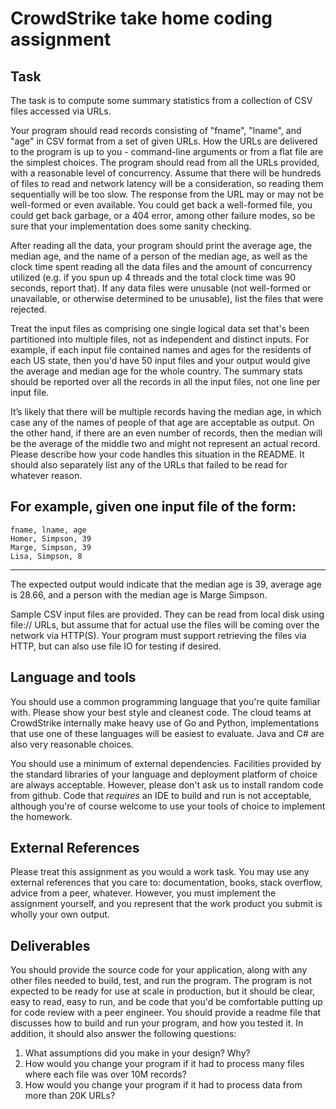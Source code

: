 # CrowdStrike take home coding assignment

## Task
The task is to compute some summary statistics from a collection of CSV files accessed via URLs.

Your program should read records consisting of "fname", "lname", and "age" in CSV format from a set of given URLs. How the URLs are delivered to the program is up to you - command-line arguments or from a flat file are the simplest choices. The program should read from all the URLs provided, with a reasonable level of concurrency. Assume that there will be hundreds of files to read and network latency will be a consideration, so reading them sequentially will be too slow. The response from the URL may or may not be well-formed or even available. You could get back a well-formed file, you could get back garbage, or a 404 error, among other failure modes, so be sure that your implementation does some sanity checking.

After reading all the data, your program should print the average age, the median age, and the name of a person of the median age, as well as the clock time spent reading all the data files and the amount of concurrency utilized (e.g. if you spun up 4 threads and the total clock time was 90 seconds, report that). If any data files were unusable (not well-formed or unavailable, or otherwise determined to be unusable), list the files that were rejected.

Treat the input files as comprising one single logical data set that's been partitioned into multiple files, not as independent and distinct inputs. For example, if each input file contained names and ages for the residents of each US state, then you'd have 50 input files and your output would give the average and median age for the whole country. The summary stats should be reported over all the records in all the input files, not one line per input file. 

It’s likely that there will be multiple records having the median age, in which case any of the names of people of that age are acceptable as output. On the other hand, if there are an even number of records, then the median will be the average of the middle two and might not represent an actual record. Please describe how your code handles this situation in the README. It should also separately list any of the URLs that failed to be read for whatever reason.

For example, given one input file of the form:
--------
```
fname, lname, age
Homer, Simpson, 39
Marge, Simpson, 39
Lisa, Simpson, 8
```
--------

The expected output would indicate that the median age is 39, average age is 28.66, and a person with the median age is Marge Simpson.

Sample CSV input files are provided. They can be read from local disk using file:// URLs, but assume that for actual use the files will be coming over the network via HTTP(S). Your program must support retrieving the files via HTTP, but can also use file IO for testing if desired.

## Language and tools
You should use a common programming language that you're quite familiar with. Please show your best style and cleanest code. The cloud teams at CrowdStrike internally make heavy use of Go and Python, implementations that use one of these languages will be easiest to evaluate. Java and C# are also very reasonable choices.

You should use a minimum of external dependencies. Facilities provided by the standard libraries of your language and deployment platform of choice are always acceptable. However, please don't ask us to install random code from github. Code that *requires* an IDE to build and run is not acceptable, although you're of course welcome to use your tools of choice to implement the homework.

## External References
Please treat this assignment as you would a work task. You may use any external references that you care to: documentation, books, stack overflow, advice from a peer, whatever. However, you must implement the assignment yourself, and you represent that the work product you submit is wholly your own output.

## Deliverables
You should provide the source code for your application, along with any other files needed to build, test, and run the program. The program is not expected to be ready for use at scale in production, but it should be clear, easy to read, easy to run, and be code that you'd be comfortable putting up for code review with a peer engineer.
You should provide a readme file that discusses how to build and run your program, and how you tested it. In addition, it should also answer the following questions:
1. What assumptions did you make in your design? Why?
2. How would you change your program if it had to process many files where each file was over 10M records?
3. How would you change your program if it had to process data from more than 20K URLs?
